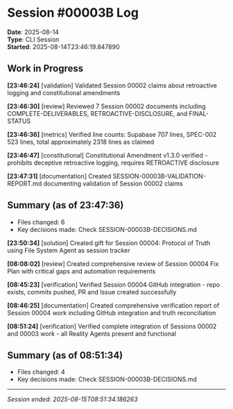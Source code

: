 # Session #00003B Log
**Date**: 2025-08-14  
**Type**: CLI Session  
**Started**: 2025-08-14T23:46:19.847890  

## Work in Progress


**[23:46:24]** [validation] Validated Session 00002 claims about retroactive logging and constitutional amendments

**[23:46:30]** [review] Reviewed 7 Session 00002 documents including COMPLETE-DELIVERABLES, RETROACTIVE-DISCLOSURE, and FINAL-STATUS

**[23:46:36]** [metrics] Verified line counts: Supabase 707 lines, SPEC-002 523 lines, total approximately 2318 lines as claimed

**[23:46:47]** [constitutional] Constitutional Amendment v1.3.0 verified - prohibits deceptive retroactive logging, requires RETROACTIVE disclosure

**[23:47:31]** [documentation] Created SESSION-00003B-VALIDATION-REPORT.md documenting validation of Session 00002 claims

## Summary (as of 23:47:36)
- Files changed: 6
- Key decisions made: Check SESSION-00003B-DECISIONS.md

**[23:50:34]** [solution] Created gift for Session 00004: Protocol of Truth using File System Agent as session tracker

**[08:08:02]** [review] Created comprehensive review of Session 00004 Fix Plan with critical gaps and automation requirements

**[08:45:23]** [verification] Verified Session 00004 GitHub integration - repo exists, commits pushed, PR and Issue created successfully

**[08:46:25]** [documentation] Created comprehensive verification report of Session 00004 work including GitHub integration and truth reconciliation

**[08:51:24]** [verification] Verified complete integration of Sessions 00002 and 00003 work - all Reality Agents present and functional

## Summary (as of 08:51:34)
- Files changed: 4
- Key decisions made: Check SESSION-00003B-DECISIONS.md

---
*Session ended: 2025-08-15T08:51:34.186263*
